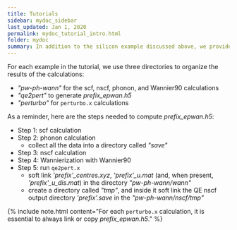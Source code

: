```yaml
---
title: Tutorials
sidebar: mydoc_sidebar
last_updated: Jan 1, 2020
permalink: mydoc_tutorial_intro.html
folder: mydoc
summary: In addition to the silicon example discussed above, we provide several tutorial examples to explore the various capabilities of Perturbo. Before starting this tutorial, please read the sections on qe2pert.x and perturbo.x of this manual.
---
```


For each example in the tutorial, we use three directories to organize the results of the calculations: 

* _"pw-ph-wann"_ for the scf, nscf, phonon, and Wannier90 calculations
* _"qe2pert"_ to generate _prefix\_epwan.h5_
* _"perturbo"_ for `perturbo.x` calculations

As a reminder, here are the steps needed to compute _prefix\_epwan.h5_:

* Step 1: scf calculation
* Step 2: phonon calculation
  * collect all the data into a directory called _"save"_ 
* Step 3: nscf calculation
* Step 4: Wannierization with Wannier90 
* Step 5: run `qe2pert.x`
  - soft link _'prefix'\_centres.xyz_, _'prefix'\_u.mat_ (and, when present, _'prefix'\_u\_dis.mat_) in the directory _"pw-ph-wann/wann"_
  - create a directory called _"tmp"_, and inside it soft link the QE nscf output directory _'prefix'.save_ in the  _"pw-ph-wann/nscf/tmp"_

{% include note.html content="For each `perturbo.x` calculation, it is essential to always link or copy _prefix\_epwan.h5_." %}
